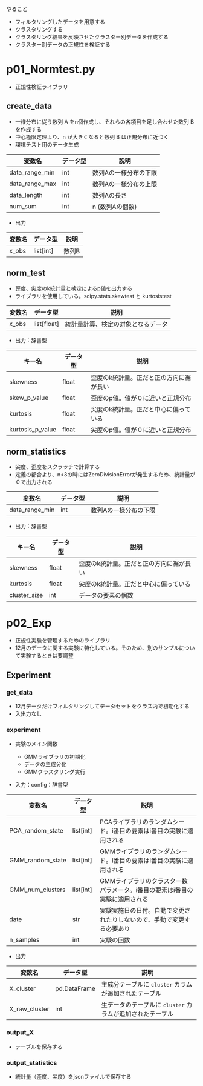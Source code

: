 やること

- フィルタリングしたデータを用意する
- クラスタリングする
- クラスタリング結果を反映させたクラスター別データを作成する
- クラスター別データの正規性を検証する

# p01_Normtest.py

- 正規性検証ライブラリ

## create_data
- 一様分布に従う数列 A をn個作成し、それらの各項目を足し合わせた数列 B を作成する
- 中心極限定理より、n が大きくなると数列 B は正規分布に近づく
- 環境テスト用のデータ生成

|変数名|データ型|説明|
|--|--|--|
|data_range_min|int|数列Aの一様分布の下限|
|data_range_max|int|数列Aの一様分布の上限|
|data_length|int|数列Aの長さ|
|num_sum|int|n (数列Aの個数)|

- 出力

|変数名|データ型|説明|
|--|--|--|
|x_obs|list[int]|数列B|


## norm_test
- 歪度、尖度のk統計量と検定によるp値を出力する
- ライブラリを使用している。scipy.stats.skewtest と kurtosistest

|変数名|データ型|説明|
|--|--|--|
|x_obs|list[float]|統計量計算、検定の対象となるデータ|

- 出力：辞書型

|キー名|データ型|説明|
|--|--|--|
|skewness|float|歪度のk統計量。正だと正の方向に裾が長い|
|skew_p_value|float|歪度のp値。値が０に近いと正規分布|
|kurtosis|float|尖度のk統計量。正だと中心に偏っている|
|kurtosis_p_value|float|尖度のp値。値が０に近いと正規分布|



## norm_statistics

- 尖度、歪度をスクラッチで計算する
- 定義の都合より、n<3の時にはZeroDivisionErrorが発生するため、統計量が０で出力される

|変数名|データ型|説明|
|--|--|--|
|data_range_min|int|数列Aの一様分布の下限|

- 出力：辞書型

|キー名|データ型|説明|
|--|--|--|
|skewness|float|歪度のk統計量。正だと正の方向に裾が長い|
|kurtosis|float|尖度のk統計量。正だと中心に偏っている|
|cluster_size|int|データの要素の個数|

# p02_Exp

- 正規性実験を管理するためのライブラリ
- 12月のデータに関する実験に特化している。そのため、別のサンプルについて実験するときは要調整

## Experiment

### get_data

- 12月データだけフィルタリングしてデータセットをクラス内で初期化する
- 入出力なし

### experiment

- 実験のメイン関数
  - GMMライブラリの初期化
  - データの主成分化
  - GMMクラスタリング実行

- 入力：config：辞書型

|変数名|データ型|説明|
|--|--|--|
|PCA_random_state|list[int]|PCAライブラリのランダムシード。i番目の要素はi番目の実験に適用される|
|GMM_random_state|list[int]|GMMライブラリのランダムシード。i番目の要素はi番目の実験に適用される|
|GMM_num_clusters|list[int]|GMMライブラリのクラスター数パラメータ。i番目の要素はi番目の実験に適用される|
|date|str|実験実施日の日付。自動で変更されたりしないので、手動で変更する必要あり|
|n_samples|int|実験の回数|

- 出力

|変数名|データ型|説明|
|--|--|--|
|X_cluster|pd.DataFrame|主成分テーブルに `cluster` カラムが追加されたテーブル|
|X_raw_cluster|int|生データのテーブルに `cluster` カラムが追加されたテーブル|

### output_X

- テーブルを保存する

### output_statistics

- 統計量（歪度、尖度）をjsonファイルで保存する

  


